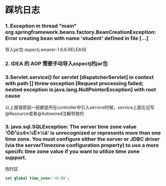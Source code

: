 # 踩坑日志

### 1.  Exception in thread "main" org.springframework.beans.factory.BeanCreationException: Error creating bean with name 'student' defined in file [...]

导入jar包 aspectj.weaver-1.6.8.RELEASE



### 2. IDEA 的 AOP 需要手动导入aspectj的jar包



### 3.Servlet.service() for servlet [dispatcherServlet] in context with path [] threw exception [Request processing failed; nested exception is java.lang.NullPointerException] with root cause

以上报错原因一般都是所在controller中引入service时候，service上面忘记写@Resource或者@Autowired注解导致的



### 3. java.sql.SQLException: The server time zone value 'ÖÐ¹ú±ê×¼Ê±¼ä' is unrecognized or represents more than one time zone. You must configure either the server or JDBC driver (via the serverTimezone configuration property) to use a more specifc time zone value if you want to utilize time zone support.

改时区

~~~sql
set global time_zone='+8:00';
~~~

